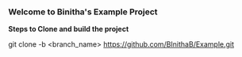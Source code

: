 <h3>Welcome to Binitha's Example Project</h3>

<strong>Steps to Clone and build the project</strong>

git clone -b &lt;branch_name&gt; https://github.com/BInithaB/Example.git
